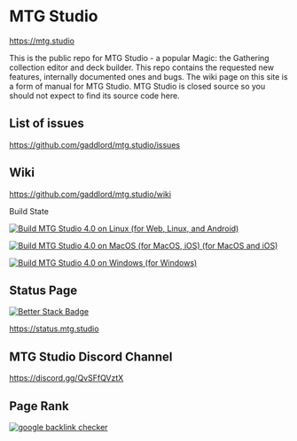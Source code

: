# MTG Studio

https://mtg.studio

This is the public repo for MTG Studio - a popular Magic: the Gathering collection editor and deck builder.
This repo contains the requested new features, internally documented ones and bugs.
The wiki page on this site is a form of manual for MTG Studio.
MTG Studio is closed source so you should not expect to find its source code here.

## List of issues

https://github.com/gaddlord/mtg.studio/issues

## Wiki

https://github.com/gaddlord/mtg.studio/wiki

Build State

[![Build MTG Studio 4.0 on Linux (for Web, Linux, and Android)](https://github.com/gaddlord/mtg.studio.src/actions/workflows/ci-linux-web-android.yaml/badge.svg)](https://github.com/gaddlord/mtg.studio.src/actions/workflows/ci-linux-web-android.yaml)

[![Build MTG Studio 4.0 on MacOS (for MacOS, iOS) (for MacOS and iOS)](https://github.com/gaddlord/mtg.studio.src/actions/workflows/ci-macos-ios.yaml/badge.svg)](https://github.com/gaddlord/mtg.studio.src/actions/workflows/ci-macos-ios.yaml)

[![Build MTG Studio 4.0 on Windows (for Windows)](https://github.com/gaddlord/mtg.studio.src/actions/workflows/ci-windows.yaml/badge.svg)](https://github.com/gaddlord/mtg.studio.src/actions/workflows/ci-windows.yaml)

## Status Page

[![Better Stack Badge](https://uptime.betterstack.com/status-badges/v2/monitor/1le32.svg)](https://uptime.betterstack.com/?utm_source=status_badge)

https://status.mtg.studio

## MTG Studio Discord Channel

https://discord.gg/QvSFfQVztX

## Page Rank

<a href="https://checkpagerank.net/check-page-rank.php" title="internet marketing" target="_blank"><img src="https://checkpagerank.net/pricon.php?key=9aa77617483c875747a01c23fb9e097d" alt="google backlink checker" /></a>
